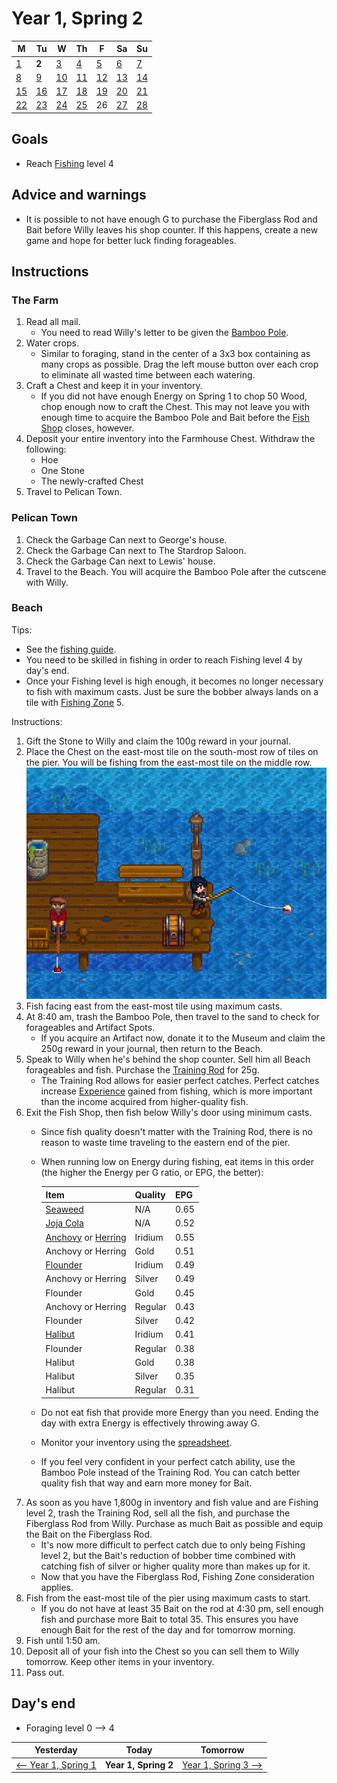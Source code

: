 # Year 1, Spring 2

| M                         | Tu                        | W                         | Th                        | F                         | Sa                        | Su                        |
| ------------------------- | ------------------------- | ------------------------- | ------------------------- | ------------------------- | ------------------------- | ------------------------- |
| [1](year-1-spring-1.md)   | **2**                     | [3](year-1-spring-3.md)   | [4](year-1-spring-4.md)   | [5](year-1-spring-5.md)   | [6](year-1-spring-6.md)   | [7](year-1-spring-7.md)   |
| [8](year-1-spring-8.md)   | [9](year-1-spring-9.md)   | [10](year-1-spring-10.md) | [11](year-1-spring-11.md) | [12](year-1-spring-12.md) | [13](year-1-spring-13.md) | [14](year-1-spring-14.md) |
| [15](year-1-spring-15.md) | [16](year-1-spring-16.md) | [17](year-1-spring-17.md) | [18](year-1-spring-18.md) | [19](year-1-spring-19.md) | [20](year-1-spring-20.md) | [21](year-1-spring-21.md) |
| [22](year-1-spring-22.md) | [23](year-1-spring-23.md) | [24](year-1-spring-24.md) | [25](year-1-spring-25.md) | 26                        | [27](year-1-spring-27.md) | [28](year-1-spring-28.md) |

## Goals

- Reach [Fishing](https://stardewvalleywiki.com/Fishing) level 4

## Advice and warnings

- It is possible to not have enough G to purchase the Fiberglass Rod and Bait before Willy leaves his shop counter. If this happens, create a new game and hope for better luck finding forageables.

## Instructions

### The Farm

1. Read all mail.
   - You need to read Willy's letter to be given the [Bamboo Pole](https://stardewvalleywiki.com/Bamboo_Pole).
2. Water crops.
   - Similar to foraging, stand in the center of a 3x3 box containing as many crops as possible. Drag the left mouse button over each crop to eliminate all wasted time between each watering.
3. Craft a Chest and keep it in your inventory.
   - If you did not have enough Energy on Spring 1 to chop 50 Wood, chop enough now to craft the Chest. This may not leave you with enough time to acquire the Bamboo Pole and Bait before the [Fish Shop](https://stardewvalleywiki.com/Fish_Shop) closes, however.
4. Deposit your entire inventory into the Farmhouse Chest. Withdraw the following:
   - Hoe
   - One Stone
   - The newly-crafted Chest
5. Travel to Pelican Town.

### Pelican Town

1. Check the Garbage Can next to George's house.
2. Check the Garbage Can next to The Stardrop Saloon.
3. Check the Garbage Can next to Lewis' house.
4. Travel to the Beach. You will acquire the Bamboo Pole after the cutscene with Willy.

### Beach

Tips:

- See the [fishing guide](fishing.md).
- You need to be skilled in fishing in order to reach Fishing level 4 by day's end.
- Once your Fishing level is high enough, it becomes no longer necessary to fish with maximum casts. Just be sure the bobber always lands on a tile with [Fishing Zone](https://stardewvalleywiki.com/Fishing#Fishing_Zone) 5.

Instructions:

1. Gift the Stone to Willy and claim the 100g reward in your journal.
2. Place the Chest on the east-most tile on the south-most row of tiles on the pier. You will be fishing from the east-most tile on the middle row.<br />![Ocean Chest](images/year-1-spring-2-ocean-chest.png)
3. Fish facing east from the east-most tile using maximum casts.
4. At 8:40 am, trash the Bamboo Pole, then travel to the sand to check for forageables and Artifact Spots.
   - If you acquire an Artifact now, donate it to the Museum and claim the 250g reward in your journal, then return to the Beach.
5. Speak to Willy when he's behind the shop counter. Sell him all Beach forageables and fish. Purchase the [Training Rod](https://stardewvalleywiki.com/Training_Rod) for 25g.
   - The Training Rod allows for easier perfect catches. Perfect catches increase [Experience](https://stardewvalleywiki.com/Skills) gained from fishing, which is more important than the income acquired from higher-quality fish.
6. Exit the Fish Shop, then fish below Willy's door using minimum casts.
   - Since fish quality doesn't matter with the Training Rod, there is no reason to waste time traveling to the eastern end of the pier.
   - When running low on Energy during fishing, eat items in this order (the higher the Energy per G ratio, or EPG, the better):

      | Item | Quality | EPG |
      | ---- | ------- | --- |
      | [Seaweed](https://stardewvalleywiki.com/Seaweed) | N/A | 0.65 |
      | [Joja Cola](https://stardewvalleywiki.com/Joja_Cola) | N/A | 0.52 |
      | [Anchovy](https://stardewvalleywiki.com/Anchovy) or [Herring](https://stardewvalleywiki.com/Herring) | Iridium | 0.55 |
      | Anchovy or Herring | Gold | 0.51 |
      | [Flounder](https://stardewvalleywiki.com/Flounder) | Iridium | 0.49 |
      | Anchovy or Herring | Silver | 0.49 |
      | Flounder | Gold | 0.45 |
      | Anchovy or Herring | Regular | 0.43 |
      | Flounder | Silver | 0.42 |
      | [Halibut](https://stardewvalleywiki.com/Halibut) | Iridium | 0.41 |
      | Flounder | Regular | 0.38 |
      | Halibut | Gold | 0.38 |
      | Halibut | Silver | 0.35 |
      | Halibut | Regular | 0.31 |

   - Do not eat fish that provide more Energy than you need. Ending the day with extra Energy is effectively throwing away G.
   - Monitor your inventory using the [spreadsheet](spreadsheet.md).
   - If you feel very confident in your perfect catch ability, use the Bamboo Pole instead of the Training Rod. You can catch better quality fish that way and earn more money for Bait.
7. As soon as you have 1,800g in inventory and fish value and are Fishing level 2, trash the Training Rod, sell all the fish, and purchase the Fiberglass Rod from Willy. Purchase as much Bait as possible and equip the Bait on the Fiberglass Rod.
   - It's now more difficult to perfect catch due to only being Fishing level 2, but the Bait's reduction of bobber time combined with catching fish of silver or higher quality more than makes up for it.
   - Now that you have the Fiberglass Rod, Fishing Zone consideration applies.
8. Fish from the east-most tile of the pier using maximum casts to start.
   - If you do not have at least 35 Bait on the rod at 4:30 pm, sell enough fish and purchase more Bait to total 35. This ensures you have enough Bait for the rest of the day and for tomorrow morning.
9. Fish until 1:50 am.
10. Deposit all of your fish into the Chest so you can sell them to Willy tomorrow. Keep other items in your inventory.
11. Pass out.

## Day's end

- Foraging level 0 ⟶ 4

| Yesterday                                 | Today                 | Tomorrow                                    |
| ----------------------------------------- | --------------------- | ------------------------------------------- |
| [⟵ Year 1, Spring 1](year-1-spring-1.md) | **Year 1, Spring 2**  | [Year 1, Spring 3 ⟶](year-1-spring-3.md)   |
